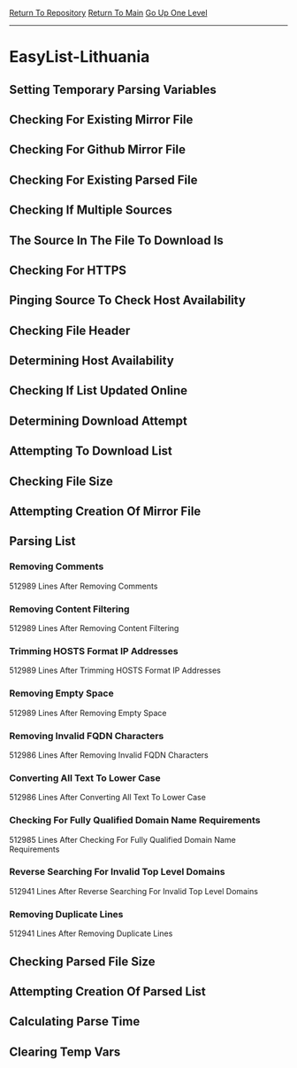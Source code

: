 [Return To Repository](https://github.com/deathbybandaid/piholeparser/)
[Return To Main](https://github.com/deathbybandaid/piholeparser/blob/master/RecentRunLogs/Mainlog.md)
[Go Up One Level](https://github.com/deathbybandaid/piholeparser/blob/master/RecentRunLogs/TopLevelScripts/30-Processing-Blacklists.md)
____________________________________
# EasyList-Lithuania
## Setting Temporary Parsing Variables
## Checking For Existing Mirror File
## Checking For Github Mirror File
## Checking For Existing Parsed File
## Checking If Multiple Sources
## The Source In The File To Download Is
## Checking For HTTPS
## Pinging Source To Check Host Availability
## Checking File Header
## Determining Host Availability
## Checking If List Updated Online
## Determining Download Attempt
## Attempting To Download List
## Checking File Size
## Attempting Creation Of Mirror File
## Parsing List
### Removing Comments
512989 Lines After Removing Comments
### Removing Content Filtering
512989 Lines After Removing Content Filtering
### Trimming HOSTS Format IP Addresses
512989 Lines After Trimming HOSTS Format IP Addresses
### Removing Empty Space
512989 Lines After Removing Empty Space
### Removing Invalid FQDN Characters
512986 Lines After Removing Invalid FQDN Characters
### Converting All Text To Lower Case
512986 Lines After Converting All Text To Lower Case
### Checking For Fully Qualified Domain Name Requirements
512985 Lines After Checking For Fully Qualified Domain Name Requirements
### Reverse Searching For Invalid Top Level Domains
512941 Lines After Reverse Searching For Invalid Top Level Domains
### Removing Duplicate Lines
512941 Lines After Removing Duplicate Lines
## Checking Parsed File Size
## Attempting Creation Of Parsed List
## Calculating Parse Time
## Clearing Temp Vars
